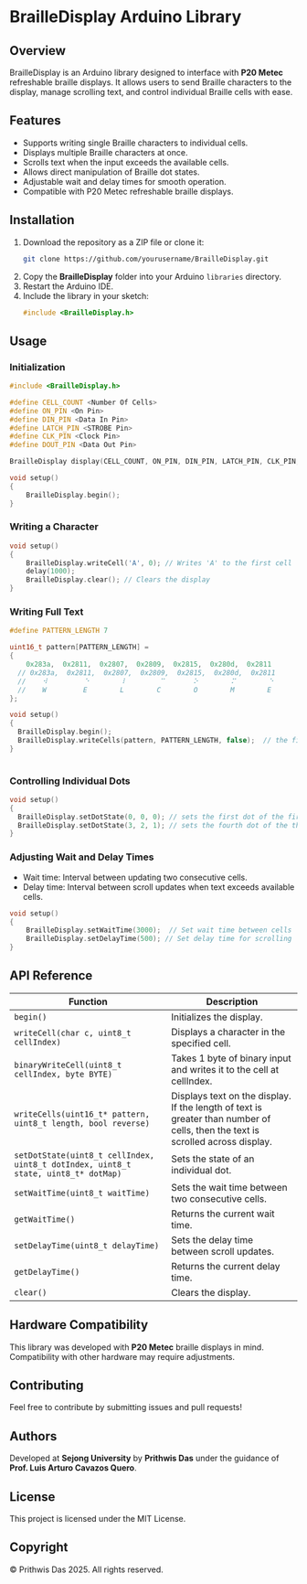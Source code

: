 # BrailleDisplay Arduino Library

## Overview
BrailleDisplay is an Arduino library designed to interface with **P20 Metec** refreshable braille displays. It allows users to send Braille characters to the display, manage scrolling text, and control individual Braille cells with ease.

## Features
- Supports writing single Braille characters to individual cells.
- Displays multiple Braille characters at once.
- Scrolls text when the input exceeds the available cells.
- Allows direct manipulation of Braille dot states.
- Adjustable wait and delay times for smooth operation.
- Compatible with P20 Metec refreshable braille displays.

## Installation

1. Download the repository as a ZIP file or clone it:
   ```sh
   git clone https://github.com/yourusername/BrailleDisplay.git
   ```
2. Copy the **BrailleDisplay** folder into your Arduino `libraries` directory.
3. Restart the Arduino IDE.
4. Include the library in your sketch:
   ```cpp
   #include <BrailleDisplay.h>
   ```

## Usage

### Initialization
```cpp
#include <BrailleDisplay.h>

#define CELL_COUNT <Number Of Cells>
#define ON_PIN <On Pin>
#define DIN_PIN <Data In Pin>
#define LATCH_PIN <STROBE Pin>
#define CLK_PIN <Clock Pin>
#define DOUT_PIN <Data Out Pin>

BrailleDisplay display(CELL_COUNT, ON_PIN, DIN_PIN, LATCH_PIN, CLK_PIN, DOUT_PIN);

void setup()
{
    BrailleDisplay.begin();
}
```

### Writing a Character
```cpp
void setup()
{
    BrailleDisplay.writeCell('A', 0); // Writes 'A' to the first cell
    delay(1000);
    BrailleDisplay.clear(); // Clears the display
}
```

### Writing Full Text
```cpp
#define PATTERN_LENGTH 7

uint16_t pattern[PATTERN_LENGTH] = 
{
    0x283a,  0x2811,  0x2807,  0x2809,  0x2815,  0x280d,  0x2811
  // 0x283a,  0x2811,  0x2807,  0x2809,  0x2815,  0x280d,  0x2811
  //    ⠺         ⠑        ⠇        ⠉       ⠕        ⠍        ⠑ 
  //    W         E        L        C        O        M        E   
};

void setup()
{
  BrailleDisplay.begin();
  BrailleDisplay.writeCells(pattern, PATTERN_LENGTH, false);  // the final boolean argument in the function enables to display the text in reverse order is initialized to true 
}
  
```

### Controlling Individual Dots
```cpp
void setup()
{
  BrailleDisplay.setDotState(0, 0, 0); // sets the first dot of the first cell (from left) to HIGH
  BrailleDisplay.setDotState(3, 2, 1); // sets the fourth dot of the third cell (from left) to LOW
}
```

### Adjusting Wait and Delay Times
- Wait time: Interval between updating two consecutive cells.
- Delay time: Interval between scroll updates when text exceeds available cells.
```cpp
void setup()
{
    BrailleDisplay.setWaitTime(3000);  // Set wait time between cells
    BrailleDisplay.setDelayTime(500); // Set delay time for scrolling
}
```
## API Reference
| Function | Description |
|----------|-------------|
| `begin()` | Initializes the display. |
| `writeCell(char c, uint8_t cellIndex)` | Displays a character in the specified cell. |
| `binaryWriteCell(uint8_t cellIndex, byte BYTE)` | Takes 1 byte of binary input and writes it to the cell at cellIndex. |
| `writeCells(uint16_t* pattern, uint8_t length, bool reverse)` | Displays text on the display. If the length of text is greater than number of cells, then the text is scrolled across display. |
| `setDotState(uint8_t cellIndex, uint8_t dotIndex, uint8_t state, uint8_t* dotMap)` | Sets the state of an individual dot. |
| `setWaitTime(uint8_t waitTime)` | Sets the wait time between two consecutive cells. |
| `getWaitTime()` | Returns the current wait time. |
| `setDelayTime(uint8_t delayTime)` | Sets the delay time between scroll updates. |
| `getDelayTime()` | Returns the current delay time. |
| `clear()` | Clears the display. |

## Hardware Compatibility
This library was developed with **P20 Metec** braille displays in mind. Compatibility with other hardware may require adjustments.

## Contributing
Feel free to contribute by submitting issues and pull requests!

## Authors
Developed at **Sejong University** by **Prithwis Das** under the guidance of **Prof. Luis Arturo Cavazos Quero**.

## License
This project is licensed under the MIT License.

## Copyright 

© Prithwis Das 2025. All rights reserved.
